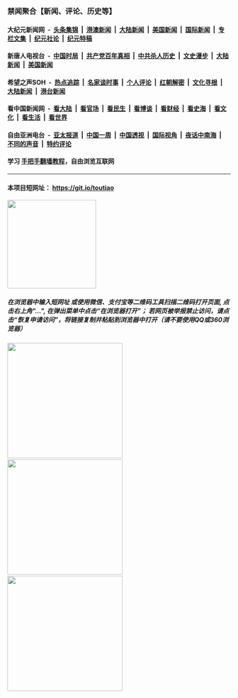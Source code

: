 ### 禁闻聚合【新闻、评论、历史等】

#### 大纪元新闻网 &nbsp;-&nbsp; [头条集锦](indexes/E头条集锦.md?t=02042101) &nbsp;|&nbsp; [港澳新闻](indexes/E港澳新闻.md?t=02042101)  &nbsp;|&nbsp; [大陆新闻](indexes/E大陆新闻.md?t=02042101) &nbsp;|&nbsp; [美国新闻](indexes/E美国新闻.md?t=02042101) &nbsp;|&nbsp; [国际新闻](indexes/E国际新闻.md?t=02042101) &nbsp;|&nbsp; [专栏文集](indexes/E专栏文集.md?t=02042101) &nbsp;|&nbsp; [纪元社论](indexes/E纪元社论.md?t=02042101) &nbsp;|&nbsp; [纪元特稿](indexes/E纪元特稿.md?t=02042101) 

#### 新唐人电视台 &nbsp;-&nbsp; [中国时局](indexes/N中国时局.md?t=02042101) &nbsp;|&nbsp; [共产党百年真相](indexes/N共产党百年真相.md?t=02042101) &nbsp;|&nbsp; [中共杀人历史](indexes/N中共杀人历史.md?t=02042101) &nbsp;|&nbsp; [文史漫步](indexes/N文史漫步.md?t=02042101) &nbsp;|&nbsp; [大陆新闻](indexes/N大陆新闻.md?t=02042101) &nbsp;|&nbsp; [美国新闻](indexes/N美国新闻.md?t=02042101)

#### 希望之声SOH &nbsp;-&nbsp; [热点追踪](indexes/H热点追踪.md?t=02042101) &nbsp;|&nbsp; [名家谈时事](indexes/H名家谈时事.md?t=02042101) &nbsp;|&nbsp; [个人评论](indexes/H个人评论.md?t=02042101)  &nbsp;|&nbsp; [红朝解密](indexes/H红朝解密.md?t=02042101) &nbsp;|&nbsp; [文化寻根](indexes/H文化寻根.md?t=02042101) &nbsp;|&nbsp; [大陆新闻](indexes/H大陆新闻.md?t=02042101) &nbsp;|&nbsp; [港台新闻](indexes/H港台新闻.md?t=02042101)

#### 看中国新闻网 &nbsp;-&nbsp; [看大陆](indexes/S看大陆.md?t=02042101) &nbsp;|&nbsp; [看官场](indexes/S看官场.md?t=02042101) &nbsp;|&nbsp; [看民生](indexes/S看民生.md?t=02042101)  &nbsp;|&nbsp; [看博谈](indexes/S看博谈.md?t=02042101) &nbsp;|&nbsp; [看财经](indexes/S看财经.md?t=02042101) &nbsp;|&nbsp; [看史海](indexes/S看史海.md?t=02042101) &nbsp;|&nbsp; [看文化](indexes/S看文化.md?t=02042101) &nbsp;|&nbsp; [看生活](indexes/S看生活.md?t=02042101) &nbsp;|&nbsp; [看世界](indexes/S看世界.md?t=02042101)

#### 自由亚洲电台 &nbsp;-&nbsp; [亚太报道](indexes/R亚太报道.md?t=02042101) &nbsp;|&nbsp; [中国一周](indexes/R中国一周.md?t=02042101) &nbsp;|&nbsp; [中国透视](indexes/R中国透视.md?t=02042101)  &nbsp;|&nbsp; [国际视角](indexes/R国际视角.md?t=02042101) &nbsp;|&nbsp; [夜话中南海](indexes/R夜话中南海.md?t=02042101) &nbsp;|&nbsp; [不同的声音](indexes/R不同的声音.md?t=02042101) &nbsp;|&nbsp; [特约评论](indexes/R特约评论.md?t=02042101)

#### 学习 [手把手翻墙教程](https://github.com/gfw-breaker/guides/wiki)，自由浏览互联网

----

#### 本项目短网址： https://git.io/toutiao
<img src="https://raw.githubusercontent.com/gfw-breaker/banned-news/master/scripts/img/qr.png" width="200px"/>  

##### 在浏览器中输入短网址 或使用微信、支付宝等二维码工具扫描二维码打开页面, 点击右上角"...", 在弹出菜单中点击“在浏览器打开”； 若网页被举报禁止访问，请点击“恢复申请访问”，将链接复制并粘贴到浏览器中打开（请不要使用QQ或360浏览器）

<img src="https://raw.githubusercontent.com/gfw-breaker/banned-news/master/scripts/img/1.png" width="260px"/> &nbsp; <img src="https://raw.githubusercontent.com/gfw-breaker/banned-news/master/scripts/img/2.png" width="260px"/> &nbsp; <img src="https://raw.githubusercontent.com/gfw-breaker/banned-news/master/scripts/img/3.png" width="260px"/>
